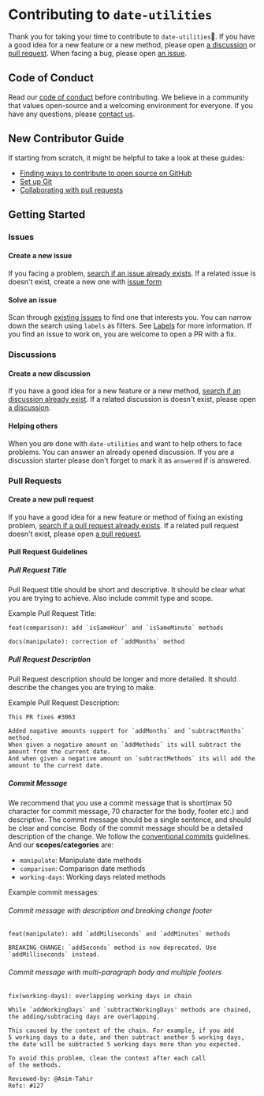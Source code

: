 # Contributing to `date-utilities`

Thank you for taking your time to contribute to `date-utilities`📅. If you have a good idea for a new feature or a new method, please open [a discussion](https://github.com/Asim-Tahir/date-utilities/discussions/new?category=general) or [pull request](https://github.com/Asim-Tahir/date-utilities/compare). When facing a bug, please open [an issue](https://github.com/Asim-Tahir/date-utilities/issues/new/choose).

## Code of Conduct

Read our [code of conduct](CODE_OF_CONDUCT.md) before contributing. We believe in a community that values open-source and a welcoming environment for everyone. If you have any questions, please [contact us](mailto:AsimTahir@protonmail.com).

## New Contributor Guide

If starting from scratch, it might be helpful to take a look at these guides:

- [Finding ways to contribute to open source on GitHub](https://docs.github.com/en/get-started/exploring-projects-on-github/finding-ways-to-contribute-to-open-source-on-github)
- [Set up Git](https://docs.github.com/en/get-started/quickstart/set-up-git)
- [Collaborating with pull requests](https://docs.github.com/en/github/collaborating-with-pull-requests)

## Getting Started

### Issues

#### Create a new issue

If you facing a problem, [search if an issue already exists](https://docs.github.com/en/search-github/searching-on-github/searching-issues-and-pull-requests). If a related issue is doesn't exist, create a new one with [issue form](https://github.com/Asim-Tahir/date-utilities/issues/new/choose)

#### Solve an issue

Scan through [existing issues](https://github.com/Asim-Tahir/date-utilities/issues) to find one that interests you. You can narrow down the search using `labels` as filters. See [Labels](https://github.com/Asim-Tahir/date-utilities/labels) for more information. If you find an issue to work on, you are welcome to open a PR with a fix.

### Discussions

#### Create a new discussion

If you have a good idea for a new feature or a new method, [search if an discussion already exist](https://docs.github.com/en/search-github/searching-on-github/searching-discussions). If a related discussion is doesn't exist, please open [a discussion](https://github.com/Asim-Tahir/date-utilities/discussions/new?category=general).

#### Helping others

When you are done with `date-utilities` and want to help others to face problems. You can answer an already opened discussion. If you are a discussion starter please don't forget to mark it as `answered` if is answered.

### Pull Requests

#### Create a new pull request

If you have a good idea for a new feature or method of fixing an existing problem, [search if a pull request already exists](https://docs.github.com/en/search-github/searching-on-github/searching-issues-and-pull-requests). If a related pull request doesn't exist, please open [a pull request](https://github.com/Asim-Tahir/date-utilities/compare).

#### Pull Request Guidelines

##### Pull Request Title

Pull Request title should be short and descriptive. It should be clear what you are trying to achieve. Also include commit type and scope.

Example Pull Request Title:

```
feat(comparison): add `isSameHour` and `isSameMinute` methods
```

```
docs(manipulate): correction of `addMonths` method
```

##### Pull Request Description

Pull Request description should be longer and more detailed. It should describe the changes you are trying to make.

Example Pull Request Description:

```
This PR fixes #3063

Added nagative amounts support for `addMonths` and `subtractMonths` method.
When given a negative amount on `àddMethods` its will subtract the amount from the current date.
And when given a negative amount on `subtractMethods` its will add the amount to the current date.
```

##### Commit Message

We recommend that you use a commit message that is short(max 50 character for commit message, 70 character for the body, footer etc.) and descriptive. The commit message should be a single sentence, and should be clear and concise. Body of the commit message should be a detailed description of the change. We follow the [conventional commits](https://www.conventionalcommits.org/en/v1.0.0/) guidelines. And our **scopes/categories** are:

- `manipulate`: Manipulate date methods
- `comparison`: Comparison date methods
- `working-days`: Working days related methods

Example commit messages:

###### Commit message with description and breaking change footer

```
feat(manipulate): add `addMiliseconds` and `addMinutes` methods

BREAKING CHANGE: `addSeconds` method is now deprecated. Use `addMilliseconds` instead.
```

###### Commit message with multi-paragraph body and multiple footers

```
fix(working-days): overlapping working days in chain

While `addWorkingDays` and `subtractWorkingDays' methods are chained,
the adding/subtracing days are overlapping.

This caused by the context of the chain. For example, if you add
5 working days to a date, and then subtract another 5 working days,
the date will be subtracted 5 working days more than you expected.

To avoid this problem, clean the context after each call
of the methods.

Reviewed-by: @Asim-Tahir
Refs: #127
```
